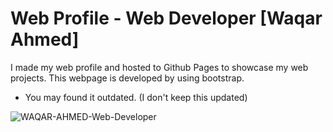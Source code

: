 # Web Profile - Web Developer [Waqar Ahmed]

I made my web profile and hosted to Github Pages to showcase my web projects. This webpage is developed by using bootstrap. 

- You may found it outdated. (I don't keep this updated)


![WAQAR-AHMED-Web-Developer](https://user-images.githubusercontent.com/54082156/181530318-e0185dfa-d7b3-436b-972a-550566f7f241.png)
